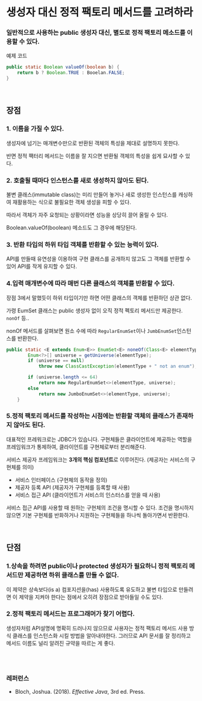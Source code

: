 # 생성자 대신 정적 팩토리 메서드를 고려하라

### 일반적으로 사용하는 public 생성자 대신, 별도로 **정적 팩토리 메소드**를 이용할 수 있다.

예제 코드
````java
public static Boolean valueOf(boolean b) {
    return b ? Boolean.TRUE : Booelan.FALSE;
}
````

<br>

## 장점
### 1. 이름을 가질 수 있다.
생성자에 넘기는 매개변수만으로 반환된 객체의 특성을 제대로 설명하지 못한다.

반면 정적 팩터리 메서드는 이름을 잘 지으면 반환될 객체의 특성을 쉽게 묘사할 수 있다.


### 2. 호출될 때마다 인스턴스를 새로 생성하지 않아도 된다.
불변 클래스(immutable class)는 미리 만들어 놓거나 새로 생성한 인스턴스를 캐싱하여 재활용하는 식으로 불필요한 객체 생성을 피할 수 있다.

따라서 객체가 자주 요청되는 상황이라면 성능을 상당히 끌어 올릴 수 있다.

Boolean.valueOf(boolean) 메소드도 그 경우에 해당된다.


### 3. 반환 타입의 하위 타입 객체를 반환할 수 있는 능력이 있다.
API를 만들때 유연성을 이용하여 구현 클래스를 공개하지 않고도 그 객체를 반환할 수 있어 API를 작게 유지할 수 있다.


### 4.입력 매개변수에 따라 매번 다른 클래스의 객체를 반환할 수 있다.
장점 3에서 말했듯이 하위 타입이기만 하면 어떤 클래스의 객체를 반환하던 상관 없다.

가령 EumSet 클래스는 public 생성자 없이 오직 정적 펙토리 메서드만 제공한다. `nonOf` 등..

nonOf 메서드를 살펴보면 원소 수에 따라 `RegularEnumSet`이나 `JumbEnumSet`인스턴스를 반환한다.
```java
public static <E extends Enum<E>> EnumSet<E> noneOf(Class<E> elementType) {
        Enum<?>[] universe = getUniverse(elementType);
        if (universe == null)
            throw new ClassCastException(elementType + " not an enum");

        if (universe.length <= 64)
            return new RegularEnumSet<>(elementType, universe);
        else
            return new JumboEnumSet<>(elementType, universe);
    }
```


### 5.정적 팩토리 메서드를 작성하는 시점에는 반환할 객체의 클래스가 존재하지 않아도 된다.
대표적인 프레워크로는 JDBC가 있습니다. 구현체들은 클라이언트에 제공하는 역할을 프레임워크가 통제하여, 클라이언트를 구현체로부터 분리해준다.

서비스 제공자 프레임워크는 **3개의 핵심 컴포넌트**로 이루어진다. (제공자는 서비스의 구현체를 의미)
- 서비스 인터페이스 (구현체의 동작을 정의)
- 제공자 등록 API (제공자가 구현체를 등록할 때 사용)
- 서비스 접근 API (클라이언트가 서비스의 인스터스를 얻을 때 사용)

서비스 접근 API를 사용할 때 원하는 구현체의 조건을 명시할 수 있다. 조건을 명시하지 않으면 기본 구현체를 반화하거나 지원하는 구현체들을 하나씩 돌아가면서 반환한다.

<br>

## 단점
### 1.상속을 하려면 public이나 protected 생성자가 필요하니 정적 팩토리 메서드만 제공하면 하위 클래스를 만들 수 없다.
이 제약은 상속보다(is a) 컴포지션을(has) 사용하도록 유도하고 불변 타입으로 만들려면 이 제약을 지켜야 한다는 점에서 오히려 장점으로 받아들일 수도 있다.

### 2.정적 팩토리 메서드는 프로그래머가 찾기 어렵다.
생성자처럼 API설명에 명확히 드러나지 않으므로 사용자는 정적 팩토리 메서드 사용 방식 클래스를 인스턴스화 시킬 방법을 알아내야한다. 그러므로 API 문서를 잘 정리하고 메서드 이름도 널리 알려진 규약을 따르는 게 좋다.


<br>
<br>

### 레퍼런스
- Bloch, Joshua. (2018). *Effective Java*, 3rd ed. Press.
